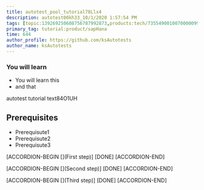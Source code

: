 ```yaml
---
title: autotest_pool_tutorial78Llx4
description: autotest00kh33_10/1/2020 1:57:54 PM
tags: [topic:139269250608756787992873,products:tech/73554900100700000996,tutorial:experience/advanced]
primary_tag: tutorial:product/sapHana
time: 644
author_profile: https://github.com/ksAutotests
author_name: ksAutotests
---
```

### You will learn
- You will learn this
- and that

autotest tutorial text84O1UH

## Prerequisites
- Prerequisute1
- Prerequisute2
- Prerequisute3

[ACCORDION-BEGIN [](First step)]
[DONE]
[ACCORDION-END]

[ACCORDION-BEGIN [](Second step)]
[DONE]
[ACCORDION-END]

[ACCORDION-BEGIN [](Third step)]
[DONE]
[ACCORDION-END]

